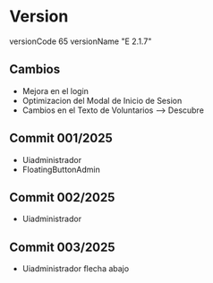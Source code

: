 # Version 
versionCode 65
versionName "E 2.1.7"

## Cambios

- Mejora en el login 
- Optimizacion del Modal de Inicio de Sesion
- Cambios en el Texto de Voluntarios --> Descubre

## Commit 001/2025

- Uiadministrador
- FloatingButtonAdmin

## Commit 002/2025

- Uiadministrador

## Commit 003/2025
- Uiadministrador flecha abajo